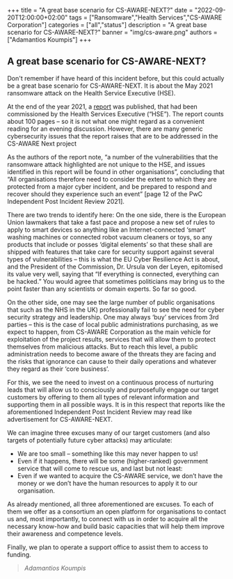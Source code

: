 +++
title = "A great base scenario for CS-AWARE-NEXT?"
date = "2022-09-20T12:00:00+02:00"
tags = ["Ransomware","Health Services","CS-AWARE Corporation"]
categories = ["all","status"]
description = "A great base scenario for CS-AWARE-NEXT?"
banner = "img/cs-aware.png"
authors = ["Adamantios Koumpis"]
+++

## A great base scenario for CS-AWARE-NEXT?

Don't remember if have heard of this incident before, but this could actually be a great base scenario for CS-AWARE-NEXT.
It is about the May 2021 ransomware attack on the Health Service Executive (HSE).

At the end of the year 2021, a [report](https://www.hse.ie/eng/services/publications/conti-cyber-attack-on-the-hse-full-report.pdf) was published, that had been commissioned by the Health Services Executive (“HSE”). The report counts about 100 pages – so it is not what one might regard as a convenient reading for an evening discussion. However, there are many generic cybersecurity issues that the report raises that are to be addressed in the CS-AWARE Next project

As the authors of the report note, “a number of the vulnerabilities that the ransomware attack highlighted are not unique to the HSE, and issues identified in this report will be found in other organisations”, concluding that “All organisations therefore need to consider the extent to which they are protected from a major cyber incident, and be prepared to respond and recover should they experience such an event” [page 12 of the PwC Independent Post Incident Review 2021].

There are two trends to identify here:
On the one side, there is the European Union lawmakers that take a fast pace and propose a new set of rules to apply to smart devices so anything like an Internet-connected ‘smart’ washing machines or connected robot vacuum cleaners or toys, so any products that include or posses ‘digital elements’ so that these shall are shipped with features that take care for security support against several types of vulnerabilities – this is what the EU Cyber Resilience Act is about, and the President of the Commission, Dr. Ursula von der Leyen, epitomised its value very well, saying that “If everything is connected, everything can be hacked.” You would agree that sometimes politicians may bring us to the point faster than any scientists or domain experts. So far so good.

On the other side, one may see the large number of public organisations that such as the NHS in the UK) professionally fail to see the need for cyber security strategy and leadership. One may always ‘buy’ services from 3rd parties – this is the case of local public administrations purchasing, as we expect to happen, from CS-AWARE Corporation as the main vehicle for exploitation of the project results, services that will allow them to protect themselves from malicious attacks. But to reach this level, a public administration needs to become aware of the threats they are facing and the risks that ignorance can cause to their daily operations and whatever they regard as their ‘core business’.

For this, we see the need to invest on a continuous process of nurturing leads that will allow us to consciously and purposefully engage our target customers by offering to them all types of relevant information and supporting them in all possible ways. It is in this respect that reports like the aforementioned Independent Post Incident Review may read like advertisement for CS-AWARE-NEXT.

We can imagine three excuses many of our target customers (and also targets of potentially future cyber attacks) may articulate:

- We are too small – something like this may never happen to us!
- Even if it happens, there will be some (higher-ranked) government service that will come to rescue us, and last but not least:
- Even if we wanted to acquire the CS-AWARE service, we don’t have the money or we don’t have the human resources to apply it to our organisation.

As already mentioned, all three aforementioned are excuses. To each of them we offer as a consortium an open platform for organisations to contact us and, most importantly, to connect with us in order to acquire all the necessary know-how and build basic capacities that will help them improve their awareness and competence levels.

Finally, we plan to operate a support office to assist them to access to funding.


> *Adamantios Koumpis*